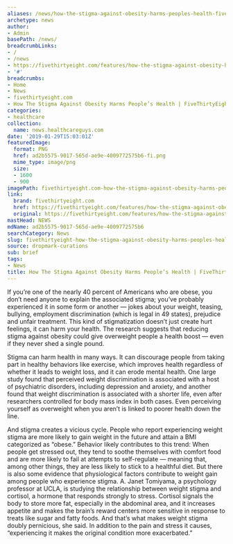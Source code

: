 ```yaml
---
aliases: /news/how-the-stigma-against-obesity-harms-peoples-health-fivethirtyeight
archetype: news
author:
- Admin
basePath: /news/
breadcrumbLinks:
- /
- /news
- https://fivethirtyeight.com/features/how-the-stigma-against-obesity-harms-peoples-health/
- '#'
breadcrumbs:
- Home
- News
- fivethirtyeight.com
- How The Stigma Against Obesity Harms People’s Health | FiveThirtyEight
categories:
- healthcare
collection:
  name: news.healthcareguys.com
date: '2019-01-29T15:03:01Z'
featuredImage:
  format: PNG
  href: ad2b5575-9017-565d-ae9e-4009772575b6-fi.png
  mime_type: image/png
  size:
  - 1600
  - 900
imagePath: fivethirtyeight.com-how-the-stigma-against-obesity-harms-peoples-health-fivethirtyeight
link:
  brand: fivethirtyeight.com
  href: https://fivethirtyeight.com/features/how-the-stigma-against-obesity-harms-peoples-health/
  original: https://fivethirtyeight.com/features/how-the-stigma-against-obesity-harms-peoples-health/
mastHead: NEWS
mdName: ad2b5575-9017-565d-ae9e-4009772575b6
searchCategory: News
slug: fivethirtyeight-how-the-stigma-against-obesity-harms-peoples-health-fivethirtyeight
source: dropmark-curations
sub: brief
tags:
- News
title: How The Stigma Against Obesity Harms People’s Health | FiveThirtyEight
---
```


If you’re one of the nearly 40 percent of Americans who are obese, you don’t need anyone to explain the associated stigma; you’ve probably experienced it in some form or another — jokes about your weight, teasing, bullying, employment discrimination (which is legal in 49 states), prejudice and unfair treatment. This kind of stigmatization doesn’t just create hurt feelings, it can harm your health. The research suggests that reducing stigma against obesity could give overweight people a health boost — even if they never shed a single pound.

Stigma can harm health in many ways. It can discourage people from taking part in healthy behaviors like exercise, which improves health regardless of whether it leads to weight loss, and it can erode mental health. One large study found that perceived weight discrimination is associated with a host of psychiatric disorders, including depression and anxiety, and another found that weight discrimination is associated with a shorter life, even after researchers controlled for body mass index in both cases. Even perceiving yourself as overweight when you aren’t is linked to poorer health down the line.

And stigma creates a vicious cycle. People who report experiencing weight stigma are more likely to gain weight in the future and attain a BMI categorized as “obese.” Behavior likely contributes to this trend: When people get stressed out, they tend to soothe themselves with comfort food and are more likely to fail at attempts to self-regulate — meaning that, among other things, they are less likely to stick to a healthful diet. But there is also some evidence that physiological factors contribute to weight gain among people who experience stigma. A. Janet Tomiyama, a psychology professor at UCLA, is studying the relationship between weight stigma and cortisol, a hormone that responds strongly to stress. Cortisol signals the body to store more fat, especially in the abdominal area, and it increases appetite and makes the brain’s reward centers more sensitive in response to treats like sugar and fatty foods. And that’s what makes weight stigma doubly pernicious, she said. In addition to the pain and stress it causes, “experiencing it makes the original condition more exacerbated.”